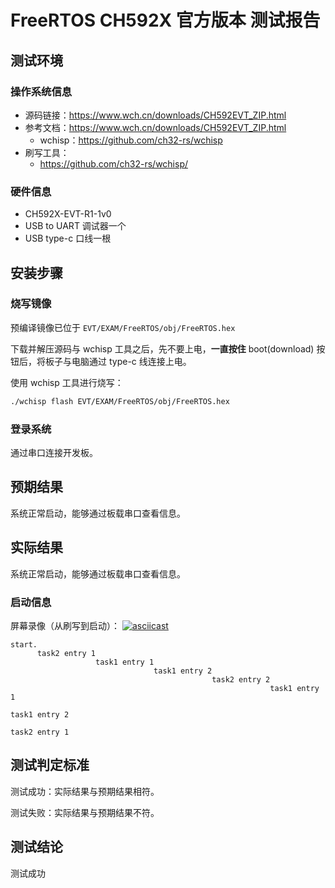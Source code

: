 # FreeRTOS CH592X 官方版本 测试报告

## 测试环境

### 操作系统信息

- 源码链接：https://www.wch.cn/downloads/CH592EVT_ZIP.html
- 参考文档：https://www.wch.cn/downloads/CH592EVT_ZIP.html
    - wchisp：https://github.com/ch32-rs/wchisp
- 刷写工具：
    - https://github.com/ch32-rs/wchisp/

### 硬件信息

- CH592X-EVT-R1-1v0
- USB to UART 调试器一个
- USB type-c 口线一根


## 安装步骤

### 烧写镜像

预编译镜像已位于 `EVT/EXAM/FreeRTOS/obj/FreeRTOS.hex`

下载并解压源码与 wchisp 工具之后，先不要上电，**一直按住** boot(download) 按钮后，将板子与电脑通过 type-c 线连接上电。

使用 wchisp 工具进行烧写：
```bash
./wchisp flash EVT/EXAM/FreeRTOS/obj/FreeRTOS.hex

```

### 登录系统

通过串口连接开发板。

## 预期结果

系统正常启动，能够通过板载串口查看信息。

## 实际结果

系统正常启动，能够通过板载串口查看信息。

### 启动信息

屏幕录像（从刷写到启动）：
[![asciicast](https://asciinema.org/a/dQb48LYxe4BpWMlXeT0AcSBa6.svg)](https://asciinema.org/a/dQb48LYxe4BpWMlXeT0AcSBa6)

```log
start.
      task2 entry 1
                   task1 entry 1
                                task1 entry 2
                                             task2 entry 2
                                                          task1 entry 1
                                                                       task1 entry 2
                                                                                    task2 entry 1

```

## 测试判定标准

测试成功：实际结果与预期结果相符。

测试失败：实际结果与预期结果不符。

## 测试结论

测试成功